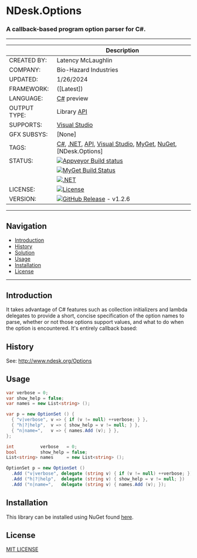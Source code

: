 ﻿# NDesk.Options
### A callback-based program option parser for C#.


---


|              |   Description                                                  |
|--------------|----------------------------------------------------------------|
| CREATED BY:  | Latency McLaughlin                                                     |
| COMPANY:     | Bio-Hazard Industries                                                     |
| UPDATED:     | 1/26/2024                          |
| FRAMEWORK:   |  ([Latest])                                |
| LANGUAGE:    | [C#] preview                                            |
| OUTPUT TYPE: | Library [API]                                            |
| SUPPORTS:    | [Visual Studio]                                                |
| GFX SUBSYS:  | [None]                                                     |
| TAGS:        | [C#], [.NET], [API], [Visual Studio], [MyGet], [NuGet], [NDesk.Options]                                                |
| STATUS:      | [![Appveyor Build status](https://ci.appveyor.com/api/projects/status/7v7qid5n8l9ca277/branch/master?svg=true)](https://ci.appveyor.com/project/Latency/ndesk-options)                                                    |
|              | [![MyGet Build Status](https://www.myget.org/BuildSource/Badge/NDesk.Options?identifier=8e359284-c64e-4aeb-b7c2-2122f6ad6347)](https://www.myget.org/)                                                    |
|              | [![.NET](https://github.com/Latency/NDesk.Options/actions/workflows/dotnet.yml/badge.svg)](https://github.com/Latency/NDesk.Options/actions/workflows/dotnet.yml)                                                    |
| LICENSE:     | [![License](https://img.shields.io/badge/MIT-License-yellowgreen.svg)](https://github.com/Latency/NDesk.Options/blob/master/LICENSE)                                                    |
| VERSION:     | [![GitHub Release](https://img.shields.io/github/release/Latency/NDesk.Options.svg)](https://github.com/Latency/NDesk.Options/releases) - v1.2.6                                                    |


<hr>

## Navigation
* <a href="#introduction">Introduction</a>
* <a href="#history">History</a>
* <a href="#solution">Solution</a>
* <a href="#usage">Usage</a>
* <a href="#installation">Installation</a>
* <a href="#license">License</a>

<hr>

<h2><a name="introduction">Introduction</a></h2>

It takes advantage of C# features such as collection initializers and
lambda delegates to provide a short, concise specification of the option 
names to parse, whether or not those options support values, and what to do 
when the option is encountered.  It's entirely callback based:

<h2><a name="history">History</a></h2>

See:  <a href="http://www.ndesk.org/Options">http://www.ndesk.org/Options</a>

<h2><a name="usage">Usage</a></h2>

```csharp
var verbose = 0;
var show_help = false;
var names = new List<string> ();

var p = new OptionSet () {
  { "v|verbose", v => { if (v != null) ++verbose; } },
  { "h|?|help",  v => { show_help = v != null; } },
  { "n|name=",   v => { names.Add (v); } },
};
```

```csharp
int          verbose   = 0;
bool         show_help = false;
List<string> names     = new List<string> ();

OptionSet p = new OptionSet ()
  .Add ("v|verbose", delegate (string v) { if (v != null) ++verbose; })
  .Add ("h|?|help",  delegate (string v) { show_help = v != null; })
  .Add ("n|name=",   delegate (string v) { names.Add (v); });
```

<h2><a name="installation">Installation</a></h2>

This library can be installed using NuGet found [here](https://www.myget.org/feed/Packages/ndesk-options).

<h2><a name="license">License</a></h2>

[MIT LICENSE]

[//]: # (These are reference links used in the body of this note and get stripped out when the markdown processor does its job.)

   [.NET]: <https://en.wikipedia.org/wiki/.NET_Framework/>
   [Console Application]: <https://en.wikipedia.org/wiki/Console_application>
   [API]: <https://en.wikipedia.org/wiki/Application_programming_interface>
   [C#]: <https://en.wikipedia.org/wiki/C_Sharp_(programming_language)>
   [DLL]: <https://en.wikipedia.org/wiki/Dynamic-link_library>
   [Latency McLaughlin]: <https://www.linkedin.com/in/Latency/>
   [MIT License]: <http://choosealicense.com/licenses/mit/>
   [MyGet]: <https://www.myget.org/features>
   [NuGet]: <https://www.nuget.org/>
   [Visual Studio]: <https://en.wikipedia.org/wiki/Microsoft_Visual_Studio/>
